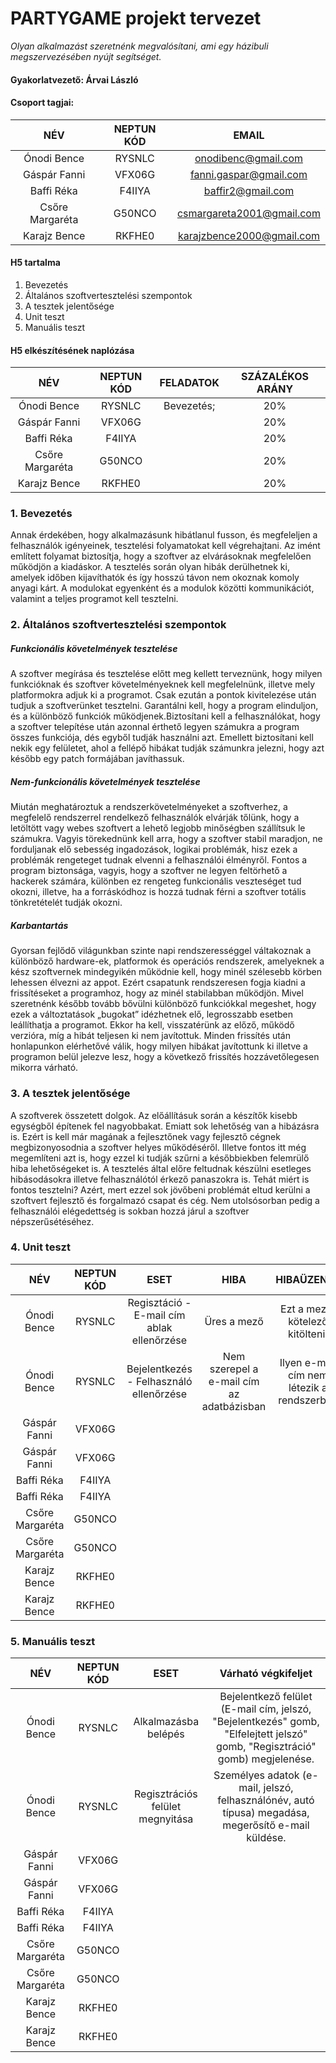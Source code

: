 # PARTYGAME projekt tervezet
*Olyan alkalmazást szeretnénk megvalósítani, ami egy házibuli megszervezésében nyújt segítséget.*

#### **Gyakorlatvezető:** Árvai László
#### **Csoport tagjai:**

|NÉV|NEPTUN KÓD|EMAIL|
| :-: | :-: | :-: |
|Ónodi Bence|RYSNLC|onodibenc@gmail.com|
|Gáspár Fanni|VFX06G|fanni.gaspar@gmail.com|
|Baffi Réka|F4IIYA|baffir2@gmail.com|
|Csőre Margaréta|G50NCO|csmargareta2001@gmail.com|
|Karajz Bence|RKFHE0|karajzbence2000@gmail.com|

#### H5 tartalma
1. Bevezetés
2. Általános szoftvertesztelési szempontok
3. A tesztek jelentősége
4. Unit teszt
5. Manuális teszt

#### H5 elkészítésének naplózása
|NÉV|NEPTUN KÓD|FELADATOK|SZÁZALÉKOS ARÁNY|
| :-: | :-: | :-: | :-: |
|Ónodi Bence|RYSNLC|Bevezetés; |20%|
|Gáspár Fanni|VFX06G||20%|
|Baffi Réka|F4IIYA||20%|
|Csőre Margaréta|G50NCO||20%|
|Karajz Bence|RKFHE0||20%|

### **1. Bevezetés**
Annak érdekében, hogy alkalmazásunk hibátlanul fusson, és megfeleljen a felhasználók igényeinek, tesztelési folyamatokat kell végrehajtani. Az imént említett folyamat biztosítja, hogy a szoftver az elvárásoknak megfelelően működjön a kiadáskor. A tesztelés során olyan hibák derülhetnek ki, amelyek időben kijavíthatók és így hosszú távon nem okoznak komoly anyagi kárt. A modulokat egyenként és a modulok közötti kommunikációt, valamint a teljes programot kell tesztelni.

### **2. Általános szoftvertesztelési szempontok**
##### Funkcionális követelmények tesztelése
A szoftver megírása és tesztelése előtt meg kellett terveznünk, hogy milyen funkcióknak és szoftver követelményeknek kell megfelelnünk, illetve mely platformokra adjuk ki a programot. Csak ezután a pontok kivitelezése után tudjuk a szoftverünket tesztelni. Garantálni kell, hogy a program elinduljon, és a különböző funkciók működjenek.Biztosítani kell a felhasználókat, hogy a szoftver telepítése után azonnal érthető legyen számukra a program összes funkciója, dés egyből tudják használni azt. Emellett biztosítani kell nekik egy felületet, ahol a fellépő hibákat tudják számunkra jelezni, hogy azt később egy patch formájában javíthassuk.

##### Nem-funkcionális követelmények tesztelése
Miután meghatároztuk a rendszerkövetelményeket a szoftverhez, a megfelelő rendszerrel rendelkező felhasználók elvárják tőlünk, hogy a letöltött vagy webes szoftvert a lehető legjobb minőségben szállítsuk le számukra. Vagyis törekednünk kell arra, hogy a szoftver stabil maradjon, ne forduljanak elő sebesség ingadozások, logikai problémák, hisz ezek a problémák rengeteget tudnak elvenni a felhasználói élményről. Fontos a program biztonsága, vagyis, hogy a szoftver ne legyen feltörhető a hackerek számára, különben ez rengeteg funkcionális veszteséget tud okozni, illetve, ha a forráskódhoz is hozzá tudnak férni a szoftver totális tönkretételét tudják okozni.

##### Karbantartás
Gyorsan fejlődő világunkban szinte napi rendszerességgel váltakoznak a különböző hardware-ek, platformok és operációs rendszerek, amelyeknek a kész szoftvernek mindegyikén működnie kell, hogy minél szélesebb körben lehessen élvezni az appot. Ezért csapatunk rendszeresen fogja kiadni a frissítéseket a programhoz, hogy az minél stabilabban működjön. Mivel szeretnénk később tovább bővülni különböző funkciókkal megeshet, hogy ezek a változtatások „bugokat” idézhetnek elő, legrosszabb esetben leállíthatja a programot. Ekkor ha kell, visszatérünk az előző, működő verzióra, míg a hibát teljesen ki nem javítottuk. Minden frissítés után honlapunkon elérhetővé válik, hogy milyen hibákat javítottunk ki illetve a programon belül jelezve lesz, hogy a következő frissítés hozzávetőlegesen mikorra várható.

### **3. A tesztek jelentősége**
A szoftverek összetett dolgok. Az előállításuk során a készítők kisebb egységből építenek fel nagyobbakat. Emiatt sok lehetőség van a hibázásra is. Ezért is kell már magának a fejlesztőnek vagy fejlesztő cégnek megbizonyosodnia a szoftver helyes működéséről. Illetve fontos itt még megemlíteni azt is, hogy ezzel ki tudják szűrni a későbbiekben felemrülő hiba lehetőségeket is. A tesztelés által előre feltudnak készülni esetleges hibásodásokra illetve felhasználótól érkező panaszokra is. Tehát miért is fontos tesztelni? Azért, mert ezzel sok jövőbeni problémát eltud kerülni a szoftvert fejlesztő és forgalmazó csapat és cég. Nem utolsósorban pedig a felhasználói elégedettség is sokban hozzá járul a szoftver népszerűsétéséhez.

### **4. Unit teszt**
|NÉV|NEPTUN KÓD|ESET|HIBA|HIBAÜZENET
| :-: | :-: | :-: | :-: | :-: |
|Ónodi Bence|RYSNLC|Regisztáció - E-mail cím ablak ellenőrzése|Üres a mező|Ezt a mezőt kötelező kitölteni!|
|Ónodi Bence|RYSNLC|Bejelentkezés - Felhasználó ellenőrzése|Nem szerepel a e-mail cím az adatbázisban|Ilyen e-mail cím nem létezik a rendszerben|
|Gáspár Fanni|VFX06G||||
|Gáspár Fanni|VFX06G||||
|Baffi Réka|F4IIYA||||
|Baffi Réka|F4IIYA||||
|Csőre Margaréta|G50NCO||||
|Csőre Margaréta|G50NCO||||
|Karajz Bence|RKFHE0||||
|Karajz Bence|RKFHE0||||

### **5. Manuális teszt**
|NÉV|NEPTUN KÓD|ESET|Várható végkifeljet
| :-: | :-: | :-: | :-: |
|Ónodi Bence|RYSNLC|Alkalmazásba belépés|Bejelentkező felület (E-mail cím, jelszó, "Bejelentkezés" gomb, "Elfelejtett jelszó" gomb, "Regisztráció" gomb) megjelenése.|
|Ónodi Bence|RYSNLC|Regisztrációs felület megnyitása|Személyes adatok (e-mail, jelszó, felhasználónév, autó típusa) megadása, megerősítő e-mail küldése.|
|Gáspár Fanni|VFX06G||||
|Gáspár Fanni|VFX06G||||
|Baffi Réka|F4IIYA||||
|Baffi Réka|F4IIYA||||
|Csőre Margaréta|G50NCO||||
|Csőre Margaréta|G50NCO||||
|Karajz Bence|RKFHE0||||
|Karajz Bence|RKFHE0||||
